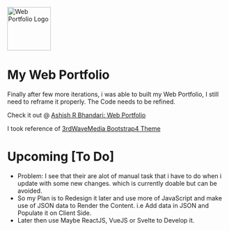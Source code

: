 <p align="left">
  <img src="https://aashishrbhandari.github.io/images/svg/logo1.svg" alt="Web Portfolio Logo" width=100 height=100>
</p>
  
# My Web Portfolio
Finally after few more iterations, i was able to built my Web Portfolio, I still need to reframe it properly. The Code needs to be refined.

Check it out @ [Ashish R Bhandari: Web Portfolio](https://aashishrbhandari.github.io)

I took reference of [3rdWaveMedia Bootstrap4 Theme](https://themes.3rdwavemedia.com/instance/bs4/)


# Upcoming [To Do]
- Problem: I see that their are alot of manual task that i have to do when i update with some new changes. which is currently doable but can be avoided.
- So my Plan is to Redesign it later and use more of JavaScript and make use of JSON data to Render the Content. i.e Add data in JSON and Populate it on Client Side.
- Later then use Maybe ReactJS, VueJS or Svelte to Develop it.
